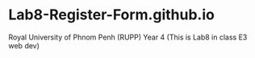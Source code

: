# Lab8-Register-Form.github.io
Royal University of Phnom Penh (RUPP) Year 4 (This is Lab8 in class E3 web dev)
